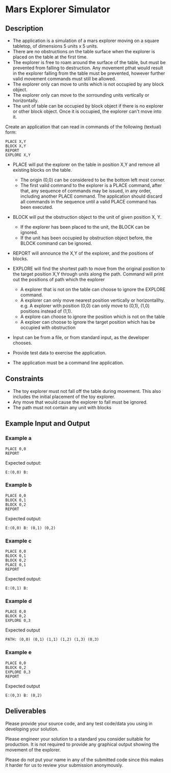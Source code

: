 Mars Explorer Simulator
===================

Description
-----------

- The application is a simulation of a mars explorer moving on a square tabletop,
  of dimensions 5 units x 5 units.
- There are no obstructions on the table surface when the explorer is placed on 
    the table at the first time.
- The explorer is free to roam around the surface of the table, but must be
  prevented from falling to destruction. Any movement pthat would result in the
  explorer falling from the table must be prevented, however further valid
  movement commands must still be allowed.
- The explorer only can move to units which is not occupied by any block object.
- The explorer only can move to the sorrounding units vertically or horizontally.
- The unit of table can be occupied by block object if there is no explorer or 
    other block object. Once it is occupied, the explorer can't move into it.

Create an application that can read in commands of the following (textual) form:

    PLACE X,Y
    BLOCK X,Y
    REPORT
    EXPLORE X,Y

- PLACE will put the explorer on the table in position X,Y and remove all 
    existing blocks on the table.
    - The origin (0,0) can be considered to be the bottom left most corner. 
    - The first valid command to the explorer is a PLACE command, after that, any
    sequence of commands may be issued, in any order, including another PLACE
    command. The application should discard all commands in the sequence until
    a valid PLACE command has been executed.

- BLOCK will put the obstruction object to the unit of given position X, Y. 
    - If the explorer has been placed to the unit, the BLOCK can be ignored. 
    - If the unit has been occupied by obstruction object before, the BLOCK 
        command can be ignored.

- REPORT will announce the X,Y of the explorer, and the positions of blocks.

- EXPLORE will find the shortest path to move from the original position 
    to the target position X,Y through units along the path. Command will 
    print out the positions of path which the explorer 
    - A explorer that is not on the table can choose to ignore the EXPLORE command.
    - A explorer can only move nearest position vertically or horizontallhy. e.g. 
        A explorer with position (0,0) can only move to (0,1), (1,0) positions instead of (1,1).
    - A explore can choose to ignore the position which is not on the table
    - A exploer can choose to ignore the target position which has be occupied 
        with obstruction

- Input can be from a file, or from standard input, as the developer chooses.
- Provide test data to exercise the application.
- The application must be a command line application.

Constraints
-----------

- The toy explorer must not fall off the table during movement. This also
  includes the initial placement of the toy explorer.
- Any move that would cause the explorer to fall must be ignored.
- The path must not contain any unit with blocks  

Example Input and Output
------------------------

### Example a

    PLACE 0,0
    REPORT

Expected output:

    E:(0,0) B: 

### Example b

    PLACE 0,0
    BLOCK 0,1
    BLOCK 0,2
    REPORT 

Expected output:

    E:(0,0) B: (0,1) (0,2)

### Example c

    PLACE 0,0
    BLOCK 0,1
    BLOCK 0,2
    PLACE 0,1
    REPORT

Expected output:

    E:(0,1) B: 

### Example d

    PLACE 0,0
    BLOCK 0,2
    EXPLORE 0,3

Expected output

    PATH: (0,0) (0,1) (1,1) (1,2) (1,3) (0,3)


### Example e

    PLACE 0,0
    BLOCK 0,2
    EXPLORE 0,3
    REPORT 

Expected output

    E:(0,3) B: (0,2)


Deliverables
------------

Please provide your source code, and any test code/data you using in
developing your solution.

Please engineer your solution to a standard you consider suitable for
production. It is not required to provide any graphical output showing the
movement of the explorer.

Please do not put your name in any of the submitted code since this makes 
it harder for us to review your submission anonymously.
